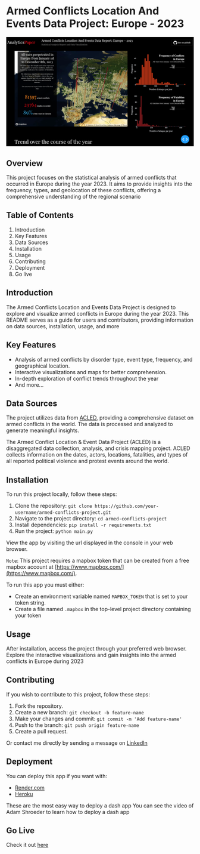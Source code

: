 # Armed Conflicts Location And Events Data Project: Europe - 2023

![1704537410584](image/README/1704537410584.png)

## Overview

This project focuses on the statistical analysis of armed conflicts that occurred in Europe during the year 2023. It aims to provide insights into the frequency, types, and geolocation of these conflicts, offering a comprehensive understanding of the regional scenario

## Table of Contents

1. Introduction
2. Key Features
3. Data Sources
4. Installation
5. Usage
6. Contributing
7. Deployment
8. Go live

## Introduction

The Armed Conflicts Location and Events Data Project is designed to explore and visualize armed conflicts in Europe during the year 2023. This README serves as a guide for users and contributors, providing information on data sources, installation, usage, and more

## Key Features

* Analysis of armed conflicts by disorder type, event type, frequency, and geographical location.
* Interactive visualizations and maps for better comprehension.
* In-depth exploration of conflict trends throughout the year
* And more...

## Data Sources

The project utilizes data from [ACLED](https://acleddata.com/data-export-tool/), providing a comprehensive dataset on armed conflicts in the world. The data is processed and analyzed to generate meaningful insights.

The Armed Conflict Location & Event Data Project (ACLED) is a disaggregated data collection, analysis, and crisis mapping project. ACLED collects information on the dates, actors, locations, fatalities, and types of all reported political violence and protest events around the world.

## Installation

To run this project locally, follow these steps:

1. Clone the repository: `git clone https://github.com/your-username/armed-conflicts-project.git`
2. Navigate to the project directory: `cd armed-conflicts-project`
3. Install dependencies: `pip install -r requirements.txt`
4. Run the project: `python main.py`

View the app by visiting the url displayed in the console in your web browser.

`Note`: This project requires a mapbox token that can be created from a free mapbox account at [https://www.mapbox.com/](https://www.mapbox.com/).

To run this app you must either:

* Create an environment variable named  `MAPBOX_TOKEN` that is set to your token string.
* Create a file named `.mapbox` in the top-level project directory containing your token

## Usage

After installation, access the project through your preferred web browser. Explore the interactive visualizations and gain insights into the armed conflicts in Europe during 2023

## Contributing

If you wish to contribute to this project, follow these steps:

1. Fork the repository.
2. Create a new branch: `git checkout -b feature-name`
3. Make your changes and commit: `git commit -m 'Add feature-name'`
4. Push to the branch: `git push origin feature-name`
5. Create a pull request.

Or contact me directly by sending a message on [LinkedIn](https://www.linkedin.com/in/chris-baudelaire-k-8284731a1/)

## Deployment

You can deploy this app if you want with:

* [Render.com](https://render.com/)
* [Heroku](https://www.heroku.com/)

These are the most easy way to deploy a dash app
You can see the video of Adam Shroeder to learn how to deploy a dash app


## Go Live

Check it out [here](https://armed-conflicts-location-and-events-6g5g.onrender.com)
